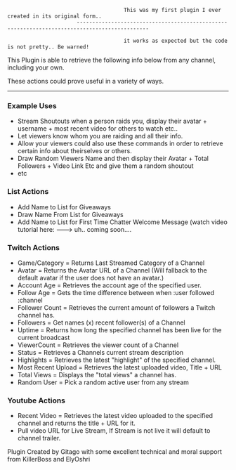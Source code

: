 

                                         This was my first plugin I ever created in its original form..
                          ---------------------------------------------------------------------------------------------

                                         it works as expected but the code is not pretty.. Be warned!
                                         
This Plugin is able to retrieve the following info below from any channel, including your own.

These actions could prove useful in a variety of ways.

---
### Example Uses

  - Stream Shoutouts when a person raids you, display their avatar + username + most recent video for others to watch etc.. 
  - Let viewers know whom you are raiding and all their info.
  - Allow your viewers could also use these commands in order to retrieve certain info about theirselves or others.
  - Draw Random Viewers Name and then display their Avatar + Total Followers + Video Link Etc and give them a random shoutout
  - etc

### List Actions

  - Add Name to List for Giveaways
  -  Draw Name From List for Giveaways
  -  Add Name to List for First Time Chatter Welcome Message (watch video tutorial here:  --->  uh.. coming soon....

### Twitch Actions

  - Game/Category = Returns Last Streamed Category of a Channel
  -  Avatar = Returns the Avatar URL of a Channel (Will fallback to the default avatar if the user does not have an avatar.)
  -   Account Age = Retrieves the account age of the specified user.
  -   Follow Age =  Gets the time difference between when :user followed :channel
  -   Follower Count =  Retrieves the current amount of followers a Twitch channel has.
  -   Followers = Get names (x) recent follower(s) of a Channel
  - Uptime = Returns how long the specified channel has been live for the current broadcast
  - ViewerCount = Retrieves the viewer count of a Channel
  - Status = Retrieves a Channels current stream description
  - Highlights = Retrieves the latest "highlight" of the specified channel.
  - Most Recent Upload = Retrieves the latest uploaded video, Title + URL
  - Total Views =  Displays the "total views" a channel has.
  - Random User = Pick a random active user from any stream

### Youtube Actions

  - Recent Video = Retrieves the latest video uploaded to the specified channel and returns the title + URL for it.
  - Pull video URL for Live Stream, If Stream is not live it will default to channel trailer.





Plugin Created by Gitago with some excellent technical and moral support from KillerBoss and ElyOshri

